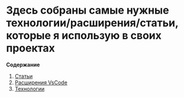 # Здесь собраны самые нужные технологии/расширения/статьи, которые я использую в своих проектах

**Содержание**

1. [Статьи](./src/articles.md)
2. [Расширения VsCode](/src/enlargementVscode.md)
3. [Технологии](./src/tech.md)
